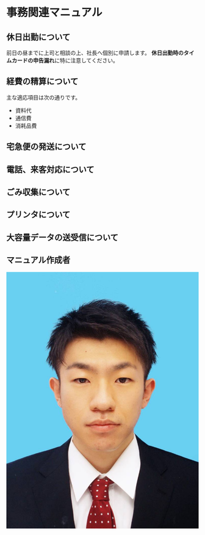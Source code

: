 # 事務関連マニュアル
## 休日出勤について
前日の昼までに上司と相談の上、社長へ個別に申請します。
**休日出勤時のタイムカードの申告漏れ**に特に注意してください。
## 経費の精算について
主な適応項目は次の通りです。
* 資料代
* 通信費
* 消耗品費
## 宅急便の発送について
## 電話、来客対応について
## ごみ収集について
## プリンタについて
## 大容量データの送受信について
## マニュアル作成者
![作成者](img/syoumei.jpg)